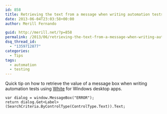 ```yaml
---
id: 858
title: Retrieving the text from a message when writing automation tests using White
date: 2013-06-04T23:03:58+00:00
author: Merill Fernando

guid: http://merill.net/?p=858
permalink: /2013/06/retrieving-the-text-from-a-message-when-writing-automation-tests-using-white/
dsq_thread_id:
  - "1359712877"
categories:
  - Tips
tags:
  - automation
  - testing
---
```

Quick tip on how to retrieve the value of a message box when writing automation tests using [White](https://github.com/TestStack/White) for Windows desktop apps.

	var dialog = window.MessageBox("ERROR");
	return dialog.Get<Label>(SearchCriteria.ByControlType(ControlType.Text)).Text;
